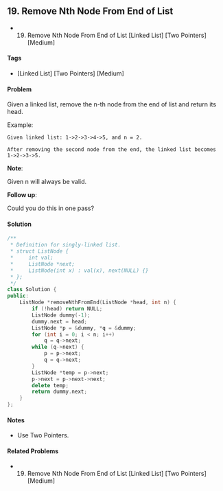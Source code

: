 ## 19. Remove Nth Node From End of List
- 19. Remove Nth Node From End of List [Linked List] [Two Pointers] [Medium]

#### Tags
- [Linked List] [Two Pointers] [Medium]

#### Problem
Given a linked list, remove the n-th node from the end of list and return its head.

Example:

    Given linked list: 1->2->3->4->5, and n = 2.
    
    After removing the second node from the end, the linked list becomes 1->2->3->5.

**Note**:

Given n will always be valid.

**Follow up**:

Could you do this in one pass?

#### Solution
``` C++
/**
 * Definition for singly-linked list.
 * struct ListNode {
 *     int val;
 *     ListNode *next;
 *     ListNode(int x) : val(x), next(NULL) {}
 * };
 */
class Solution {
public:
    ListNode *removeNthFromEnd(ListNode *head, int n) {
        if (!head) return NULL;
        ListNode dummy(-1);
        dummy.next = head;
        ListNode *p = &dummy, *q = &dummy;
        for (int i = 0; i < n; i++)
            q = q->next;
        while (q->next) {
            p = p->next;
            q = q->next;
        }
        ListNode *temp = p->next;
        p->next = p->next->next;
        delete temp;
        return dummy.next;
    }
};
```

#### Notes
- Use Two Pointers.

#### Related Problems
- 19. Remove Nth Node From End of List [Linked List] [Two Pointers] [Medium]
